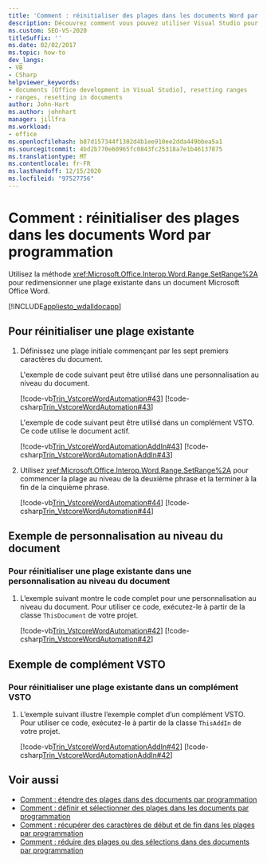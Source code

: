 ```yaml
---
title: 'Comment : réinitialiser des plages dans les documents Word par programmation'
description: Découvrez comment vous pouvez utiliser Visual Studio pour redimensionner par programmation une plage existante dans un document Microsoft Word.
ms.custom: SEO-VS-2020
titleSuffix: ''
ms.date: 02/02/2017
ms.topic: how-to
dev_langs:
- VB
- CSharp
helpviewer_keywords:
- documents [Office development in Visual Studio], resetting ranges
- ranges, resetting in documents
author: John-Hart
ms.author: johnhart
manager: jillfra
ms.workload:
- office
ms.openlocfilehash: b87d157344f1302d4b1ee910ee2dda449bbea5a1
ms.sourcegitcommit: 4bd2b770e60965fc0843fc25318a7e1b46137875
ms.translationtype: MT
ms.contentlocale: fr-FR
ms.lasthandoff: 12/15/2020
ms.locfileid: "97527756"
---
```

# <a name="how-to-programmatically-reset-ranges-in-word-documents"></a>Comment : réinitialiser des plages dans les documents Word par programmation
  Utilisez la méthode <xref:Microsoft.Office.Interop.Word.Range.SetRange%2A> pour redimensionner une plage existante dans un document Microsoft Office Word.

 [!INCLUDE[appliesto_wdalldocapp](../vsto/includes/appliesto-wdalldocapp-md.md)]

## <a name="to-reset-an-existing-range"></a>Pour réinitialiser une plage existante

1. Définissez une plage initiale commençant par les sept premiers caractères du document.

     L'exemple de code suivant peut être utilisé dans une personnalisation au niveau du document.

     [!code-vb[Trin_VstcoreWordAutomation#43](../vsto/codesnippet/VisualBasic/Trin_VstcoreWordAutomationVB/ThisDocument.vb#43)]
     [!code-csharp[Trin_VstcoreWordAutomation#43](../vsto/codesnippet/CSharp/Trin_VstcoreWordAutomationCS/ThisDocument.cs#43)]

     L'exemple de code suivant peut être utilisé dans un complément VSTO. Ce code utilise le document actif.

     [!code-vb[Trin_VstcoreWordAutomationAddIn#43](../vsto/codesnippet/VisualBasic/Trin_VstcoreWordAutomationAddIn/ThisAddIn.vb#43)]
     [!code-csharp[Trin_VstcoreWordAutomationAddIn#43](../vsto/codesnippet/CSharp/Trin_VstcoreWordAutomationAddIn/ThisAddIn.cs#43)]

2. Utilisez <xref:Microsoft.Office.Interop.Word.Range.SetRange%2A> pour commencer la plage au niveau de la deuxième phrase et la terminer à la fin de la cinquième phrase.

     [!code-vb[Trin_VstcoreWordAutomation#44](../vsto/codesnippet/VisualBasic/Trin_VstcoreWordAutomationVB/ThisDocument.vb#44)]
     [!code-csharp[Trin_VstcoreWordAutomation#44](../vsto/codesnippet/CSharp/Trin_VstcoreWordAutomationCS/ThisDocument.cs#44)]

## <a name="document-level-customization-example"></a>Exemple de personnalisation au niveau du document

### <a name="to-reset-an-existing-range-in-a-document-level-customization"></a>Pour réinitialiser une plage existante dans une personnalisation au niveau du document

1. L’exemple suivant montre le code complet pour une personnalisation au niveau du document. Pour utiliser ce code, exécutez-le à partir de la classe `ThisDocument` de votre projet.

     [!code-vb[Trin_VstcoreWordAutomation#42](../vsto/codesnippet/VisualBasic/Trin_VstcoreWordAutomationVB/ThisDocument.vb#42)]
     [!code-csharp[Trin_VstcoreWordAutomation#42](../vsto/codesnippet/CSharp/Trin_VstcoreWordAutomationCS/ThisDocument.cs#42)]

## <a name="vsto-add-in-example"></a>Exemple de complément VSTO

### <a name="to-reset-an-existing-range-in-a-vsto-add-in"></a>Pour réinitialiser une plage existante dans un complément VSTO

1. L’exemple suivant illustre l’exemple complet d’un complément VSTO. Pour utiliser ce code, exécutez-le à partir de la classe `ThisAddIn` de votre projet.

     [!code-vb[Trin_VstcoreWordAutomationAddIn#42](../vsto/codesnippet/VisualBasic/Trin_VstcoreWordAutomationAddIn/ThisAddIn.vb#42)]
     [!code-csharp[Trin_VstcoreWordAutomationAddIn#42](../vsto/codesnippet/CSharp/Trin_VstcoreWordAutomationAddIn/ThisAddIn.cs#42)]

## <a name="see-also"></a>Voir aussi
- [Comment : étendre des plages dans des documents par programmation](../vsto/how-to-programmatically-extend-ranges-in-documents.md)
- [Comment : définir et sélectionner des plages dans les documents par programmation](../vsto/how-to-programmatically-define-and-select-ranges-in-documents.md)
- [Comment : récupérer des caractères de début et de fin dans les plages par programmation](../vsto/how-to-programmatically-retrieve-start-and-end-characters-in-ranges.md)
- [Comment : réduire des plages ou des sélections dans des documents par programmation](../vsto/how-to-programmatically-collapse-ranges-or-selections-in-documents.md)
